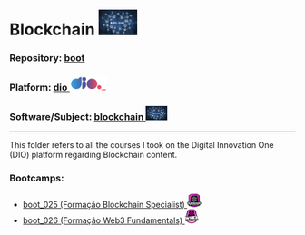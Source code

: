 # Blockchain  <img src="https://github.com/PedroHeeger/main/blob/main/0-aux/logos/content/blockchain.jpg" alt="blockchain" width="auto" height="45">

### Repository: [boot](../../)
### Platform: <a href="../">dio   <img src="https://github.com/PedroHeeger/main/blob/main/0-aux/logos/plataforma/dio.jpeg" alt="dio" width="auto" height="25"></a>
### Software/Subject: <a href="./">blockchain   <img src="https://github.com/PedroHeeger/main/blob/main/0-aux/logos/content/blockchain.jpg" alt="blockchain" width="auto" height="25"></a>

---

This folder refers to all the courses I took on the Digital Innovation One (DIO) platform regarding Blockchain content.

### Bootcamps:
- <a href="./boot_025/">boot_025 (Formação Blockchain Specialist)   <img src="./boot_025/0-aux/logo_boot.png" alt="boot_025" width="auto" height="25"></a>
- <a href="./boot_026/">boot_026 (Formação Web3 Fundamentals)   <img src="./boot_026/0-aux/logo_boot.png" alt="boot_026" width="auto" height="25"></a>
